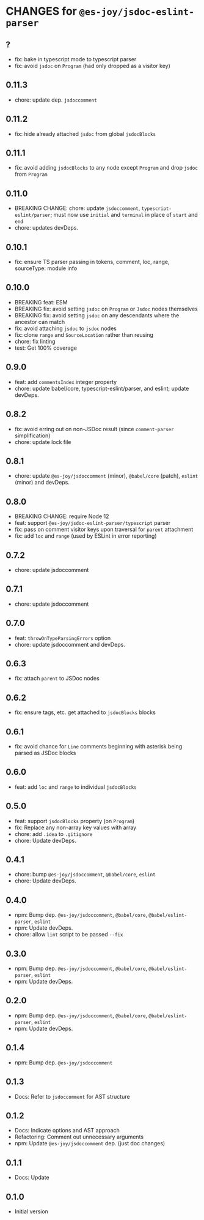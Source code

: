 # CHANGES for `@es-joy/jsdoc-eslint-parser`

## ?

- fix: bake in typescript mode to typescript parser
- fix: avoid `jsdoc` on `Program` (had only dropped as a visitor key)

## 0.11.3

- chore: update dep. `jsdoccomment`

## 0.11.2

- fix: hide already attached `jsdoc` from global `jsdocBlocks`

## 0.11.1

- fix: avoid adding `jsdocBlocks` to any node except `Program` and drop
    `jsdoc` from `Program`

## 0.11.0

- BREAKING CHANGE: chore: update `jsdoccomment`, `typescript-eslint/parser`;
    must now use `initial` and `terminal` in place of `start` and `end`
- chore: updates devDeps.

## 0.10.1

- fix: ensure TS parser passing in tokens, comment, loc, range, sourceType:
    module info

## 0.10.0

- BREAKING feat: ESM
- BREAKING fix: avoid setting `jsdoc` on `Program` or `Jsdoc` nodes themselves
- BREAKING fix: avoid setting `jsdoc` on any descendants where the ancestor
    can match
- fix: avoid attaching `jsdoc` to `jsdoc` nodes
- fix: clone `range` and `SourceLocation` rather than reusing
- chore: fix linting
- test: Get 100% coverage

## 0.9.0

- feat: add `commentsIndex` integer property
- chore: update babel/core, typescript-eslint/parser, and eslint; update
    devDeps.

## 0.8.2

- fix: avoid erring out on non-JSDoc result (since
    `comment-parser` simplification)
- chore: update lock file

## 0.8.1

- chore: update `@es-joy/jsdoccomment` (minor), `@babel/core` (patch),
    `eslint` (minor) and devDeps.

## 0.8.0

- BREAKING CHANGE: require Node 12
- feat: support `@es-joy/jsdoc-eslint-parser/typescript` parser
- fix: pass on comment visitor keys upon traversal for `parent` attachment
- fix: add `loc` and `range` (used by ESLint in error reporting)

## 0.7.2

- chore: update jsdoccomment

## 0.7.1

- chore: update jsdoccomment

## 0.7.0

- feat: `throwOnTypeParsingErrors` option
- chore: update jsdoccomment and devDeps.

## 0.6.3

- fix: attach `parent` to JSDoc nodes

## 0.6.2

- fix: ensure tags, etc. get attached to `jsdocBlocks` blocks

## 0.6.1

- fix: avoid chance for `Line` comments beginning with asterisk being parsed
    as JSDoc blocks

## 0.6.0

- feat: add `loc` and `range` to individual `jsdocBlocks`

## 0.5.0

- feat: support `jsdocBlocks` property (on `Program`)
- fix: Replace any non-array key values with array
- chore: add `.idea` to `.gitignore`
- chore: Update devDeps.

## 0.4.1

- chore: bump `@es-joy/jsdoccomment`, `@babel/core`, `eslint`
- chore: Update devDeps.

## 0.4.0

- npm: Bump dep. `@es-joy/jsdoccomment`, `@babel/core`,
    `@babel/eslint-parser`, `eslint`
- npm: Update devDeps.
- chore: allow `lint` script to be passed `--fix`

## 0.3.0

- npm: Bump dep. `@es-joy/jsdoccomment`, `@babel/core`,
    `@babel/eslint-parser`, `eslint`
- npm: Update devDeps.

## 0.2.0

- npm: Bump dep. `@es-joy/jsdoccomment`, `@babel/core`,
    `@babel/eslint-parser`, `eslint`
- npm: Update devDeps.

## 0.1.4

- npm: Bump dep. `@es-joy/jsdoccomment`

## 0.1.3

- Docs: Refer to `jsdoccomment` for AST structure

## 0.1.2

- Docs: Indicate options and AST approach
- Refactoring: Comment out unnecessary arguments
- npm: Update `@es-joy/jsdoccomment` dep. (just doc changes)

## 0.1.1

- Docs: Update

## 0.1.0

- Initial version
